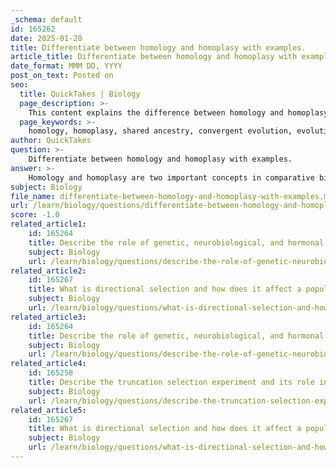 ```yaml
---
_schema: default
id: 165262
date: 2025-01-28
title: Differentiate between homology and homoplasy with examples.
article_title: Differentiate between homology and homoplasy with examples.
date_format: MMM DD, YYYY
post_on_text: Posted on
seo:
  title: QuickTakes | Biology
  page_description: >-
    This content explains the difference between homology and homoplasy, providing examples like mammalian forelimbs for homology and bird and bat wings for homoplasy, highlighting their evolutionary significance.
  page_keywords: >-
    homology, homoplasy, shared ancestry, convergent evolution, evolutionary relationships, traits, mammalian forelimbs, wings of birds and bats, streamlined body shape, comparative biology
author: QuickTakes
question: >-
    Differentiate between homology and homoplasy with examples.
answer: >-
    Homology and homoplasy are two important concepts in comparative biology that help us understand the evolutionary relationships between different species.\n\n### Homology\nHomology refers to traits that are similar in two or more species due to shared ancestry. This means that these traits have been inherited from a common ancestor. An example of homology is the forelimbs of mammals, such as the human arm, the whale flipper, and the bat wing. Despite their different functions, these limbs share a similar underlying skeletal structure, indicating that they evolved from a common ancestor that had a similar limb structure. Another classic example is that all female mammals produce milk for their young, which is a trait inherited from a common ancestor.\n\n### Homoplasy\nHomoplasy, on the other hand, refers to traits that are similar in two or more species but not due to common ancestry. Instead, these similarities arise independently, often as a result of similar environmental pressures or natural selection. A well-known example of homoplasy is the wings of birds and bats. Both groups have developed wings for flight, but they evolved independently in response to similar selective pressures, making this a case of convergent evolution. Another example is the streamlined body shape of dolphins (mammals) and sharks (fish), which evolved independently to adapt to life in water.\n\n### Summary\nIn summary, the key difference between homology and homoplasy lies in their origins:\n- **Homology**: Similar traits due to common ancestry (e.g., mammalian forelimbs).\n- **Homoplasy**: Similar traits due to independent evolution (e.g., wings of birds and bats).\n\nUnderstanding these concepts is crucial for studying evolutionary biology, as they provide insights into how different species adapt to their environments and how evolutionary processes shape the diversity of life on Earth.
subject: Biology
file_name: differentiate-between-homology-and-homoplasy-with-examples.md
url: /learn/biology/questions/differentiate-between-homology-and-homoplasy-with-examples
score: -1.0
related_article1:
    id: 165264
    title: Describe the role of genetic, neurobiological, and hormonal changes in the mechanism of behavior.
    subject: Biology
    url: /learn/biology/questions/describe-the-role-of-genetic-neurobiological-and-hormonal-changes-in-the-mechanism-of-behavior
related_article2:
    id: 165267
    title: What is directional selection and how does it affect a population's traits?
    subject: Biology
    url: /learn/biology/questions/what-is-directional-selection-and-how-does-it-affect-a-populations-traits
related_article3:
    id: 165264
    title: Describe the role of genetic, neurobiological, and hormonal changes in the mechanism of behavior.
    subject: Biology
    url: /learn/biology/questions/describe-the-role-of-genetic-neurobiological-and-hormonal-changes-in-the-mechanism-of-behavior
related_article4:
    id: 165258
    title: Describe the truncation selection experiment and its role in estimating heritability.
    subject: Biology
    url: /learn/biology/questions/describe-the-truncation-selection-experiment-and-its-role-in-estimating-heritability
related_article5:
    id: 165267
    title: What is directional selection and how does it affect a population's traits?
    subject: Biology
    url: /learn/biology/questions/what-is-directional-selection-and-how-does-it-affect-a-populations-traits
---
```


&nbsp;